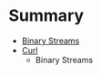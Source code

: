 # Summary

* [Binary Streams](curl/binary_streams.md)
* [Curl](curl/binary_streams.md)
   * Binary Streams

